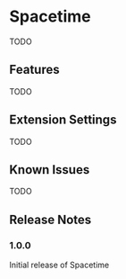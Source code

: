 # Spacetime 
TODO

## Features

TODO 

## Extension Settings

TODO 

## Known Issues

TODO

## Release Notes

### 1.0.0

Initial release of Spacetime
